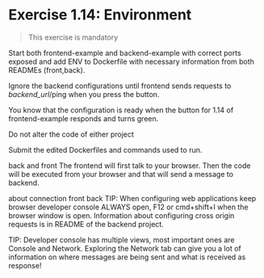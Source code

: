 # Exercise 1.14: Environment
> This exercise is mandatory

Start both frontend-example and backend-example with correct ports exposed and add ENV to Dockerfile with necessary information from both READMEs (front,back).

Ignore the backend configurations until frontend sends requests to _backend_url_/ping when you press the button.

You know that the configuration is ready when the button for 1.14 of frontend-example responds and turns green.

Do not alter the code of either project

Submit the edited Dockerfiles and commands used to run.

back and front
The frontend will first talk to your browser. Then the code will be executed from your browser and that will send a message to backend.

about connection front back
TIP: When configuring web applications keep browser developer console ALWAYS open, F12 or cmd+shift+I when the browser window is open. Information about configuring cross origin requests is in README of the backend project.

TIP: Developer console has multiple views, most important ones are Console and Network. Exploring the Network tab can give you a lot of information on where messages are being sent and what is received as response!
